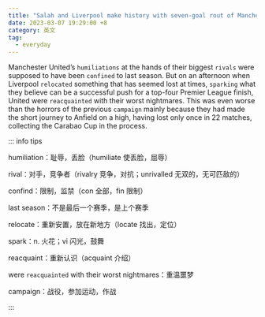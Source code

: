 ```yaml
---
title: "Salah and Liverpool make history with seven-goal rout of Manchester United"
date: 2023-03-07 19:29:00 +8
category: 英文
tag:
  - everyday
---
```


Manchester United’s `humiliations` at the hands of their biggest `rivals` were supposed to have been `confined` to last season. But on an afternoon when Liverpool `relocated` something that has seemed lost at times, `sparking` what they believe can be a successful push for a top-four Premier League finish, United were `reacquainted` with their worst nightmares. This was even worse than the horrors of the previous `campaign` mainly because they had made the short journey to Anfield on a high, having lost only once in 22 matches, collecting the Carabao Cup in the process.

::: info tips

humiliation：耻辱，丢脸（humiliate 使丢脸，屈辱）

rival：对手，竞争者（rivalry 竞争，对抗；unrivalled 无双的，无可匹敌的）

confind：限制，监禁（con 全部，fin 限制）

last season：不是最后一个赛季，是上个赛季

relocate：重新安置，放在新地方（locate 找出，定位）

spark：n. 火花；vi 闪光，鼓舞

reacquaint：重新认识（acquaint 介绍）

were `reacquainted` with their worst nightmares：重温噩梦

campaign：战役，参加运动，作战

:::
